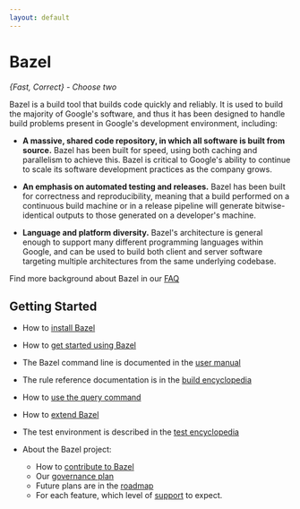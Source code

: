 ```yaml
---
layout: default
---
```


# Bazel

*{Fast, Correct} - Choose two*

Bazel is a build tool that builds code quickly and reliably. It is used to build
the majority of Google's software, and thus it has been designed to handle
build problems present in Google's development environment, including:

* **A massive, shared code repository, in which all software is built from
source.** Bazel has been built for speed, using both caching and parallelism
to achieve this. Bazel is critical to Google's ability to continue
to scale its software development practices as the company grows.

* **An emphasis on automated testing and releases.** Bazel has
been built for correctness and reproducibility, meaning that a build performed
on a continuous build machine or in a release pipeline will generate
bitwise-identical outputs to those generated on a developer's machine.

* **Language and platform diversity.** Bazel's architecture is general enough to
support many different programming languages within Google, and can be
used to build both client and server software targeting multiple
architectures from the same underlying codebase.

Find more background about Bazel in our [FAQ](docs/FAQ.html)

## Getting Started

  * How to [install Bazel](docs/install.html)
  * How to [get started using Bazel](docs/getting-started.html)
  * The Bazel command line is documented in the  [user manual](//bazel.io/docs/bazel-user-manual.html)
  * The rule reference documentation is in the [build encyclopedia](//bazel.io/docs/build-encyclopedia.html)
  * How to [use the query command](//bazel.io/docs/query.html)
  * How to [extend Bazel](docs/skylark/index.html)
  * The test environment is described in the [test encyclopedia](//bazel.io/docs/test-encyclopedia.html)

* About the Bazel project:

  * How to [contribute to Bazel](docs/contributing.html)
  * Our [governance plan](docs/governance.html)
  * Future plans are in the [roadmap](docs/roadmap.html)
  * For each feature, which level of [support](docs/support.html) to expect.
